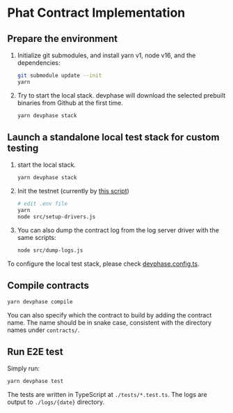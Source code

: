 # Phat Contract Implementation

## Prepare the environment

1. Initialize git submodules, and install yarn v1, node v16, and the dependencies:

    ```bash
    git submodule update --init
    yarn
    ```

2. Try to start the local stack. devphase will download the selected prebuilt binaries from Github at the first time.

    ```bash
    yarn devphase stack
    ```

## Launch a standalone local test stack for custom testing

1. start the local stack.

    ```bash
    yarn devphase stack
    ```

2. Init the testnet (currently by [this script](https://github.com/shelvenzhou/phala-blockchain-setup))

    ```bash
    # edit .env file
    yarn
    node src/setup-drivers.js
    ```

3. You can also dump the contract log from the log server driver with the same scripts:

    ```bash
    node src/dump-logs.js
    ```

To configure the local test stack, please check [devphase.config.ts](./devphase.config.ts).

## Compile contracts

```bash
yarn devphase compile
```

You can also specify which the contract to build by adding the contract name. The name should be
in snake case, consistent with the directory names under `contracts/`.

## Run E2E test

Simply run:

```bash
yarn devphase test
```

The tests are written in TypeScript at `./tests/*.test.ts`. The logs are output to `./logs/{date}`
directory.

